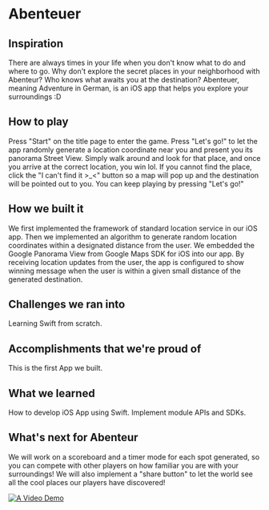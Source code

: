 # Abenteuer

## Inspiration

There are always times in your life when you don't know what to do and where to go. Why don't explore the secret places in your neighborhood with Abenteur? Who knows what awaits you at the destination? Abenteuer, meaning Adventure in German, is an iOS app that helps you explore your surroundings :D

## How to play

Press "Start" on the title page to enter the game. Press "Let's go!" to let the app randomly generate a location coordinate near you and present you its panorama Street View. Simply walk around and look for that place, and once you arrive at the correct location, you win lol. If you cannot find the place, click the "I can't find it >_<" button so a map will pop up and the destination will be pointed out to you. You can keep playing by pressing "Let's go!"


## How we built it

We first implemented the framework of standard location service in our iOS app. Then we implemented an algorithm to generate random location coordinates within a designated distance from the user. We embedded the Google Panorama View from Google Maps SDK for iOS into our app. By receiving location updates from the user, the app is configured to show winning message when the user is within a given small distance of the generated destination. 

## Challenges we ran into

Learning Swift from scratch. 

## Accomplishments that we're proud of

This is the first App we built.

## What we learned

How to develop iOS App using Swift. Implement module APIs  and SDKs. 

## What's next for Abenteur

We will work on a scoreboard and a timer mode for each spot generated, so you can compete with other players on how familiar you are with your surroundings! We will also implement a "share button" to let the world see all the cool places our players have discovered!



[![A Video Demo](http://img.youtube.com/vi/YOUTUBE_VIDEO_ID_HERE/0.jpg)](https://www.youtube.com/watch?v=gdFPyDS5Ioo)
